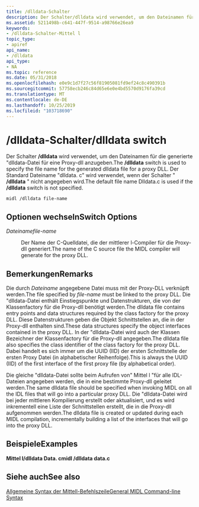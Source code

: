 ```yaml
---
title: /dlldata-Schalter
description: Der Schalter/dlldata wird verwendet, um den Dateinamen für die generierte "dlldata-Datei für eine Proxy-dll anzugeben. Der Standard Dateiname "dlldata. c" wird verwendet, wenn der Schalter "/dlldata" nicht angegeben wird.
ms.assetid: 5211498b-c641-447f-9514-a98766e26ea9
keywords:
- /dlldata-Schalter-Mittel l
topic_type:
- apiref
api_name:
- /dlldata
api_type:
- NA
ms.topic: reference
ms.date: 05/31/2018
ms.openlocfilehash: e0e9c1d7f27c56f81905081fd9ef24c8c490391b
ms.sourcegitcommit: 57758ecb246c84d65e6e0e4bd5570d9176fa39cd
ms.translationtype: MT
ms.contentlocale: de-DE
ms.lasthandoff: 10/25/2019
ms.locfileid: "103718690"
---
```

# <a name="dlldata-switch"></a><span data-ttu-id="baeef-105">/dlldata-Schalter</span><span class="sxs-lookup"><span data-stu-id="baeef-105">/dlldata switch</span></span>

<span data-ttu-id="baeef-106">Der Schalter **/dlldata** wird verwendet, um den Dateinamen für die generierte "dlldata-Datei für eine Proxy-dll anzugeben.</span><span class="sxs-lookup"><span data-stu-id="baeef-106">The **/dlldata** switch is used to specify the file name for the generated dlldata file for a proxy DLL.</span></span> <span data-ttu-id="baeef-107">Der Standard Dateiname "dlldata. c" wird verwendet, wenn der Schalter " **/dlldata** " nicht angegeben wird.</span><span class="sxs-lookup"><span data-stu-id="baeef-107">The default file name Dlldata.c is used if the **/dlldata** switch is not specified.</span></span>

``` syntax
midl /dlldata file-name
```

## <a name="switch-options"></a><span data-ttu-id="baeef-108">Optionen wechseln</span><span class="sxs-lookup"><span data-stu-id="baeef-108">Switch Options</span></span>

<dl> <dt>

<span data-ttu-id="baeef-109">*Dateiname*</span><span class="sxs-lookup"><span data-stu-id="baeef-109">*file-name*</span></span> 
</dt> <dd>

<span data-ttu-id="baeef-110">Der Name der C-Quelldatei, die der mittlerer l-Compiler für die Proxy-dll generiert.</span><span class="sxs-lookup"><span data-stu-id="baeef-110">The name of the C source file the MIDL compiler will generate for the proxy DLL.</span></span>

</dd> </dl>

## <a name="remarks"></a><span data-ttu-id="baeef-111">Bemerkungen</span><span class="sxs-lookup"><span data-stu-id="baeef-111">Remarks</span></span>

<span data-ttu-id="baeef-112">Die durch *Dateiname* angegebene Datei muss mit der Proxy-DLL verknüpft werden.</span><span class="sxs-lookup"><span data-stu-id="baeef-112">The file specified by *file-name* must be linked to the proxy DLL.</span></span> <span data-ttu-id="baeef-113">Die "dlldata-Datei enthält Einstiegspunkte und Datenstrukturen, die von der Klassenfactory für die Proxy-dll benötigt werden.</span><span class="sxs-lookup"><span data-stu-id="baeef-113">The dlldata file contains entry points and data structures required by the class factory for the proxy DLL.</span></span> <span data-ttu-id="baeef-114">Diese Datenstrukturen geben die Objekt Schnittstellen an, die in der Proxy-dll enthalten sind.</span><span class="sxs-lookup"><span data-stu-id="baeef-114">These data structures specify the object interfaces contained in the proxy DLL.</span></span> <span data-ttu-id="baeef-115">In der "dlldata-Datei wird auch der Klassen Bezeichner der Klassenfactory für die Proxy-dll angegeben.</span><span class="sxs-lookup"><span data-stu-id="baeef-115">The dlldata file also specifies the class identifier of the class factory for the proxy DLL.</span></span> <span data-ttu-id="baeef-116">Dabei handelt es sich immer um die UUID (IID) der ersten Schnittstelle der ersten Proxy Datei (in alphabetischer Reihenfolge).</span><span class="sxs-lookup"><span data-stu-id="baeef-116">This is always the UUID (IID) of the first interface of the first proxy file (by alphabetical order).</span></span>

<span data-ttu-id="baeef-117">Die gleiche "dlldata-Datei sollte beim Aufrufen von" Mittel l "für alle IDL-Dateien angegeben werden, die in eine bestimmte Proxy-dll geleitet werden.</span><span class="sxs-lookup"><span data-stu-id="baeef-117">The same dlldata file should be specified when invoking MIDL on all the IDL files that will go into a particular proxy DLL.</span></span> <span data-ttu-id="baeef-118">Die "dlldata-Datei wird bei jeder mittleren Kompilierung erstellt oder aktualisiert, und es wird inkrementell eine Liste der Schnittstellen erstellt, die in die Proxy-dll aufgenommen werden.</span><span class="sxs-lookup"><span data-stu-id="baeef-118">The dlldata file is created or updated during each MIDL compilation, incrementally building a list of the interfaces that will go into the proxy DLL.</span></span>

## <a name="examples"></a><span data-ttu-id="baeef-119">Beispiele</span><span class="sxs-lookup"><span data-stu-id="baeef-119">Examples</span></span>

<span data-ttu-id="baeef-120">**Mittel l/dlldata Data. c**</span><span class="sxs-lookup"><span data-stu-id="baeef-120">**midl /dlldata data.c**</span></span>

## <a name="see-also"></a><span data-ttu-id="baeef-121">Siehe auch</span><span class="sxs-lookup"><span data-stu-id="baeef-121">See also</span></span>

<dl> <dt>

[<span data-ttu-id="baeef-122">Allgemeine Syntax der Mittell-Befehlszeile</span><span class="sxs-lookup"><span data-stu-id="baeef-122">General MIDL Command-line Syntax</span></span>](general-midl-command-line-syntax.md)
</dt> </dl>

 

 




